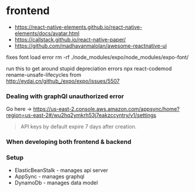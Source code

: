 # frontend

- https://react-native-elements.github.io/react-native-elements/docs/avatar.html
- https://callstack.github.io/react-native-paper/
- https://github.com/madhavanmalolan/awesome-reactnative-ui


fixes font load error
rm -rf ./node_modules/expo/node_modules/expo-font/


run this to get around stupid depreciation errors
npx react-codemod rename-unsafe-lifecycles
from http://eydai.cn/github_/expo/expo/issues/5507


### Dealing with graphQl unauthorized error
Go here -> https://us-east-2.console.aws.amazon.com/appsync/home?region=us-east-2#/wu2hq2ymkrh53j7eakzccyntry/v1/settings
> API keys by default expire 7 days after creation.

### When developing both frontend & backend


### Setup

- ElasticBeanStalk - manages api server
- AppSync - manages graphql
- DynamoDb - manages data model
